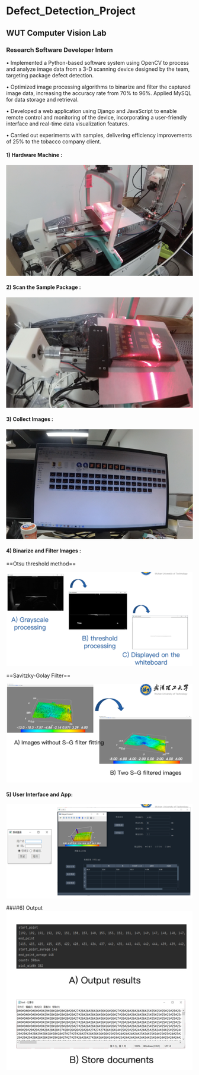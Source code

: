 # Defect_Detection_Project

## WUT Computer Vision Lab

### Research Software Developer Intern

• Implemented a Python-based software system using OpenCV to process and analyze image data from a 3-D scanning device designed by the team, targeting package defect detection.

• Optimized image processing algorithms to binarize and filter the captured image data, increasing the accuracy rate from 70% to 96%. Applied MySQL for data storage and retrieval.

• Developed a web application using Django and JavaScript to enable remote control and monitoring of the device, incorporating a user-friendly interface and real-time data visualization features.

• Carried out experiments with samples, delivering efficiency improvements of 25% to the tobacco company client.

#### 1) Hardware Machine :

![image-20231020010720847](images/image-20231020010720847.png)

#### 2) Scan the Sample Package :

![image-20231020010946730](images/image-20231020010946730.png)

#### 3) Collect Images :

![image-20231020010818972](images/image-20231020010818972.png)

#### 4) Binarize and Filter Images :

==Otsu threshold method==

![image-20231020011035234](images/image-20231020011035234.png)

==Savitzky-Golay Filter==

![image-20231020011142455](images/image-20231020011142455.png)

#### 5) User Interface and App:

![image-20231020011233903](images/image-20231020011233903.png)

####6) Output
![image-20231020011857538](images/image-20231020011857538.png)
